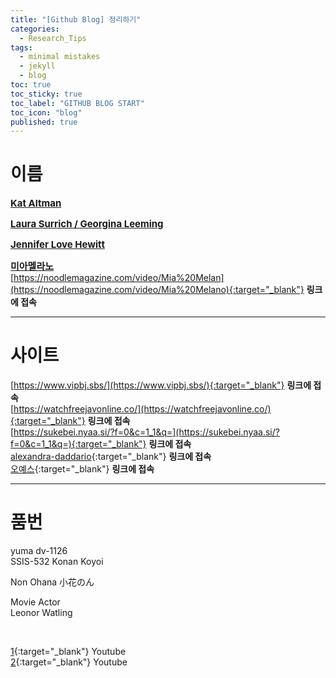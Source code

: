 ```yaml
---
title: "[Github Blog] 정리하기"
categories:
  - Research_Tips
tags:
  - minimal mistakes
  - jekyll
  - blog
toc: true
toc_sticky: true
toc_label: "GITHUB BLOG START"
toc_icon: "blog"
published: true
---
```


# 이름
<b><u><span style="font-size:15px"> Kat Altman </span></u></b><br>

<b><u><span style="font-size:15px"> Laura Surrich / Georgina Leeming </span></u></b><br>

<b><u><span style="font-size:15px"> Jennifer Love Hewitt </span></u></b><br>

<b><u><span style="font-size:15px"> 미아멜라노 </span></u></b><br>
[https://noodlemagazine.com/video/Mia%20Melan](https://noodlemagazine.com/video/Mia%20Melano){:target="_blank"} **링크에 접속** <br>

***
# 사이트
[https://www.vipbj.sbs/](https://www.vipbj.sbs/){:target="_blank"} **링크에 접속** <br>
[https://watchfreejavonline.co/](https://watchfreejavonline.co/){:target="_blank"} **링크에 접속** <br>
[https://sukebei.nyaa.si/?f=0&c=1_1&q=](https://sukebei.nyaa.si/?f=0&c=1_1&q=){:target="_blank"} **링크에 접속** <br>
[alexandra-daddario](https://ko.xhwide5.com/videos/alexandra-daddario-sex-in-true-detective-scandalplanet-com-7819704){:target="_blank"} **링크에 접속** <br>
[오예스](https://tanaka2000.blogspot.com/){:target="_blank"} **링크에 접속** <br>
***
# 품번
yuma dv-1126 <br>
SSIS-532 Konan Koyoi

Non Ohana 小花のん <br>

Movie Actor <br>
Leonor Watling <br>

<br>

[1](https://www.youtube.com/channel/UC1bAyqbwA9sI29N60qNMFOA){:target="_blank"} Youtube<br>
[2](https://youtu.be/7TAMUMfkjOk){:target="_blank"} Youtube <br>
